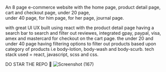 
An 8 page e-commerce website with the 
home page,
product detail page, 
cart and checkout page, 
under 20 page,  
under 40 page, 
for him page, 
for her page, 
journal page. 

with great UI UX built using react with the product detail page having a search bar to search and filter out reviewes, integrated gpay, paypal, visa, amex and mastercard for checkout on the cart page.
the under 20 and under 40 page having filtering options to filter out products based upon category of products i.e body-lotion, body-wash and body-scurb.
tech stack used = react, javascript, scss and css.

DO STAR THE REPO 🌟
![Screenshot (167)](https://github.com/user-attachments/assets/8b2eea06-3d2f-4368-8e59-e71c3eca0d6c)
